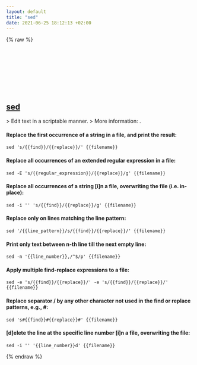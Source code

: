 ```yaml
---
layout: default
title: "sed"
date: 2021-06-25 18:12:13 +02:00
---
```

{% raw %}
<h2 id="sed">
  <a href="/en/osx/sed.html">sed</a> <a href="#sed"><svg class="icon">
    <use href="/assets/images/unicode_sprite.svg#link" />
  </svg></a>
</h2>
> Edit text in a scriptable manner.
> More information: <https://ss64.com/osx/sed.html>.

#### Replace the first occurrence of a string in a file, and print the result:
```shell
sed 's/{{find}}/{{replace}}/' {{filename}}
```
#### Replace all occurrences of an extended regular expression in a file:
```shell
sed -E 's/{{regular_expression}}/{{replace}}/g' {{filename}}
```
#### Replace all occurrences of a string [i]n a file, overwriting the file (i.e. in-place):
```shell
sed -i '' 's/{{find}}/{{replace}}/g' {{filename}}
```
#### Replace only on lines matching the line pattern:
```shell
sed '/{{line_pattern}}/s/{{find}}/{{replace}}/' {{filename}}
```
#### Print only text between n-th line till the next empty line:
```shell
sed -n '{{line_number}},/^$/p' {{filename}}
```
#### Apply multiple find-replace expressions to a file:
```shell
sed -e 's/{{find}}/{{replace}}/' -e 's/{{find}}/{{replace}}/' {{filename}}
```
#### Replace separator / by any other character not used in the find or replace patterns, e.g., #:
```shell
sed 's#{{find}}#{{replace}}#' {{filename}}
```
#### [d]elete the line at the specific line number [i]n a file, overwriting the file:
```shell
sed -i '' '{{line_number}}d' {{filename}}
```
{% endraw %}